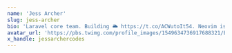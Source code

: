 ```yaml
---
name: 'Jess Archer'
slug: jess-archer
bio: 'Laravel core team. Building 🌥️ https://t.co/ACWutoIt54. Neovim is my lightsaber.'
avatar_url: 'https://pbs.twimg.com/profile_images/1549634736917688321/EwrWVo_m_normal.jpg'
x_handle: jessarchercodes
---
```

